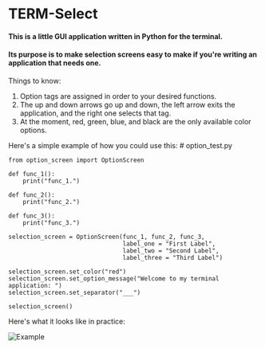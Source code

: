 # TERM-Select

#### This is a little GUI application written in Python for the terminal.
#### Its purpose is to make selection screens easy to make if you're writing an application that needs one.

Things to know:
1. Option tags are assigned in order to your desired functions.
2. The up and down arrows go up and down, the left arrow exits the application, and the right one selects that tag.
3. At the moment, red, green, blue, and black are the only available color options.

Here's a simple example of how you could use this:
    # option_test.py

    from option_screen import OptionScreen

    def func_1():
        print("func_1.")

    def func_2():
        print("func_2.")

    def func_3():
        print("func_3.")

    selection_screen = OptionScreen(func_1, func_2, func_3,
                                    label_one = "First Label",
                                    label_two = "Second Label",
                                    label_three = "Third Label")

    selection_screen.set_color("red")
    selection_screen.set_option_message("Welcome to my terminal application: ")
    selection_screen.set_separator("___")

    selection_screen()


Here's what it looks like in practice:




![Example](https://i.imgur.com/P2XyrE9.jpg)
